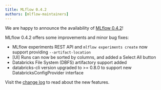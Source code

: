 ```yaml
---
title: MLflow 0.4.2
authors: [mlflow-maintainers]
---
```


We are happy to announce the availability of [MLflow 0.4.2](https://github.com/mlflow/mlflow/releases/tag/v0.4.2)!

MLflow 0.4.2 offers some improvements and minor bug fixes:

- MLflow experiments REST API and `mlflow experiments create` now support providing `--artifact-location`
- [UI] Runs can now be sorted by columns, and added a Select All button
- Databricks File System (DBFS) artifactory support added
- databricks-cli version upgraded to >= 0.8.0 to support new DatabricksConfigProvider interface

Visit the [change log](https://github.com/mlflow/mlflow/blob/master/CHANGELOG.rst#042-2018-08-07) to read about the new features.
